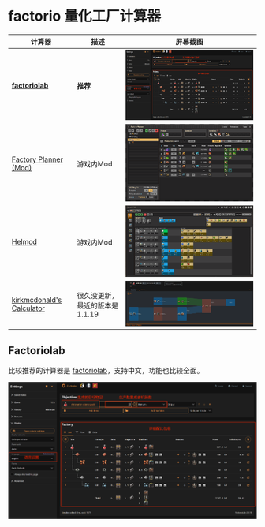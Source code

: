 # factorio 量化工厂计算器

| 计算器                                                                | 描述                           | 屏幕截图                                |
| --------------------------------------------------------------------- | ------------------------------ | --------------------------------------- |
| [**factoriolab**](https://factoriolab.github.io/list?v=9)             | **推荐**                       | ![factoriolab](images/factoriolab.png)  |
| [Factory Planner (Mod)](https://mods.factorio.com/mod/factoryplanner) | 游戏内Mod                      | ![Alt text](images/factory-planner.png) |
| [Helmod](https://mods.factorio.com/mod/helmod)                        | 游戏内Mod                      | ![Alt text](images/helmod.png)          |
| [kirkmcdonald's Calculator](https://kirkmcdonald.github.io/calc.html) | 很久没更新，最近的版本是1.1.19 | ![Alt text](images/kirkmcdonald.png)    |

## Factoriolab

比较推荐的计算器是 [factoriolab](https://factoriolab.github.io/list?v=9)，支持中文，功能也比较全面。

![factoriolab](images/factoriolab.png)
